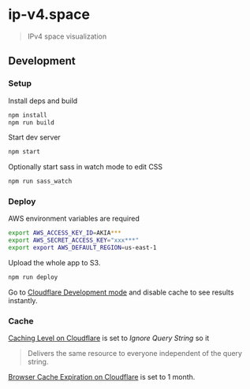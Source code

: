 # ip-v4.space

> IPv4 space visualization

## Development

### Setup

Install deps and build

```bash
npm install
npm run build
```

Start dev server

```bash
npm start
```

Optionally start sass in watch mode to edit CSS

```bash
npm run sass_watch
```

### Deploy

AWS environment variables are required

```bash
export AWS_ACCESS_KEY_ID=AKIA***
export AWS_SECRET_ACCESS_KEY="xxx***"
export export AWS_DEFAULT_REGION=us-east-1
```

Upload the whole app to S3.

```bash
npm run deploy
```

Go to [Cloudflare Development mode](https://www.cloudflare.com/a/caching/ip-v4.space#development_mode) and disable cache to see results instantly.

### Cache

[Caching Level on Cloudflare](https://www.cloudflare.com/a/caching/ip-v4.space#cache_level) is set to *Ignore Query String* so it

> Delivers the same resource to everyone independent of the query string.

[Browser Cache Expiration on Cloudflare](https://www.cloudflare.com/a/caching/ip-v4.space#browser_cache_ttl) is set to 1 month.

